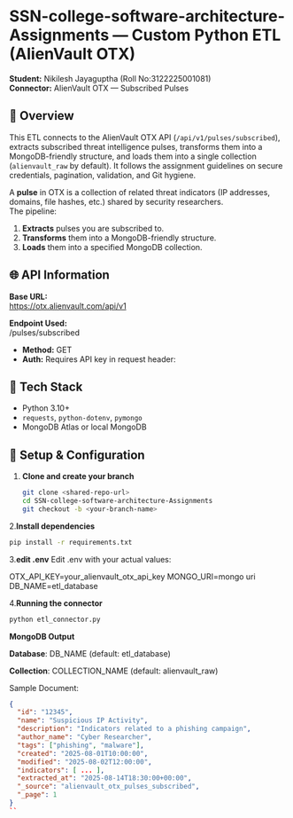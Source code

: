 # SSN-college-software-architecture-Assignments — Custom Python ETL (AlienVault OTX)

**Student:** Nikilesh Jayaguptha (Roll No:3122225001081)  
**Connector:** AlienVault OTX — Subscribed Pulses 

## 📌 Overview
This ETL connects to the AlienVault OTX API (`/api/v1/pulses/subscribed`), extracts subscribed threat intelligence pulses, transforms them into a MongoDB-friendly structure, and loads them into a single collection (`alienvault_raw` by default). It follows the assignment guidelines on secure credentials, pagination, validation, and Git hygiene.

A **pulse** in OTX is a collection of related threat indicators (IP addresses, domains, file hashes, etc.) shared by security researchers.  
The pipeline:
1. **Extracts** pulses you are subscribed to.
2. **Transforms** them into a MongoDB-friendly structure.
3. **Loads** them into a specified MongoDB collection.

## 🌐 API Information

**Base URL:**  
https://otx.alienvault.com/api/v1


**Endpoint Used:**  
/pulses/subscribed


- **Method:** GET  
- **Auth:** Requires API key in request header:  


## 🧰 Tech Stack
- Python 3.10+  
- `requests`, `python-dotenv`, `pymongo`  
- MongoDB Atlas or local MongoDB

## 🔐 Setup & Configuration

1. **Clone and create your branch**
   ```bash
   git clone <shared-repo-url>
   cd SSN-college-software-architecture-Assignments
   git checkout -b <your-branch-name>

2.**Install dependencies**
```bash
pip install -r requirements.txt
```
3.**edit .env**
Edit .env with your actual values:

OTX_API_KEY=your_alienvault_otx_api_key
MONGO_URI=mongo uri
DB_NAME=etl_database

4.**Running the connector**
```bash
python etl_connector.py
```



**MongoDB Output**

**Database**: DB_NAME (default: etl_database)

**Collection**: COLLECTION_NAME (default: alienvault_raw)

Sample Document:
```json
{
  "id": "12345",
  "name": "Suspicious IP Activity",
  "description": "Indicators related to a phishing campaign",
  "author_name": "Cyber Researcher",
  "tags": ["phishing", "malware"],
  "created": "2025-08-01T10:00:00",
  "modified": "2025-08-02T12:00:00",
  "indicators": [ ... ],
  "extracted_at": "2025-08-14T18:30:00+00:00",
  "_source": "alienvault_otx_pulses_subscribed",
  "_page": 1
}
``